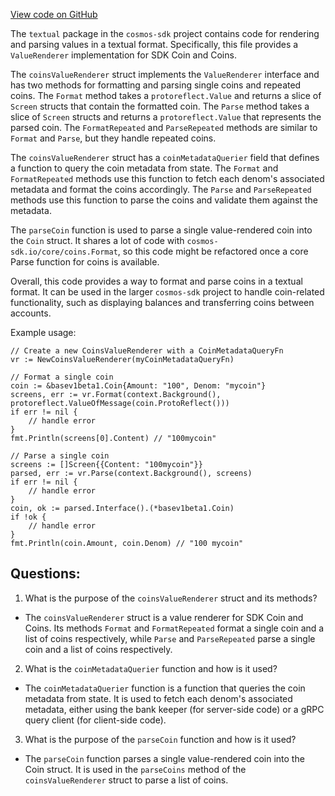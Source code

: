 [View code on GitHub](https://github.com/cosmos/cosmos-sdk.git/x/tx/signing/textual/coins.go)

The `textual` package in the `cosmos-sdk` project contains code for rendering and parsing values in a textual format. Specifically, this file provides a `ValueRenderer` implementation for SDK Coin and Coins. 

The `coinsValueRenderer` struct implements the `ValueRenderer` interface and has two methods for formatting and parsing single coins and repeated coins. The `Format` method takes a `protoreflect.Value` and returns a slice of `Screen` structs that contain the formatted coin. The `Parse` method takes a slice of `Screen` structs and returns a `protoreflect.Value` that represents the parsed coin. The `FormatRepeated` and `ParseRepeated` methods are similar to `Format` and `Parse`, but they handle repeated coins.

The `coinsValueRenderer` struct has a `coinMetadataQuerier` field that defines a function to query the coin metadata from state. The `Format` and `FormatRepeated` methods use this function to fetch each denom's associated metadata and format the coins accordingly. The `Parse` and `ParseRepeated` methods use this function to parse the coins and validate them against the metadata.

The `parseCoin` function is used to parse a single value-rendered coin into the `Coin` struct. It shares a lot of code with `cosmos-sdk.io/core/coins.Format`, so this code might be refactored once a core Parse function for coins is available.

Overall, this code provides a way to format and parse coins in a textual format. It can be used in the larger `cosmos-sdk` project to handle coin-related functionality, such as displaying balances and transferring coins between accounts. 

Example usage:

```
// Create a new CoinsValueRenderer with a CoinMetadataQueryFn
vr := NewCoinsValueRenderer(myCoinMetadataQueryFn)

// Format a single coin
coin := &basev1beta1.Coin{Amount: "100", Denom: "mycoin"}
screens, err := vr.Format(context.Background(), protoreflect.ValueOfMessage(coin.ProtoReflect()))
if err != nil {
    // handle error
}
fmt.Println(screens[0].Content) // "100mycoin"

// Parse a single coin
screens := []Screen{{Content: "100mycoin"}}
parsed, err := vr.Parse(context.Background(), screens)
if err != nil {
    // handle error
}
coin, ok := parsed.Interface().(*basev1beta1.Coin)
if !ok {
    // handle error
}
fmt.Println(coin.Amount, coin.Denom) // "100 mycoin"
```
## Questions: 
 1. What is the purpose of the `coinsValueRenderer` struct and its methods?
- The `coinsValueRenderer` struct is a value renderer for SDK Coin and Coins. Its methods `Format` and `FormatRepeated` format a single coin and a list of coins respectively, while `Parse` and `ParseRepeated` parse a single coin and a list of coins respectively.
2. What is the `coinMetadataQuerier` function and how is it used?
- The `coinMetadataQuerier` function is a function that queries the coin metadata from state. It is used to fetch each denom's associated metadata, either using the bank keeper (for server-side code) or a gRPC query client (for client-side code).
3. What is the purpose of the `parseCoin` function and how is it used?
- The `parseCoin` function parses a single value-rendered coin into the Coin struct. It is used in the `parseCoins` method of the `coinsValueRenderer` struct to parse a list of coins.
